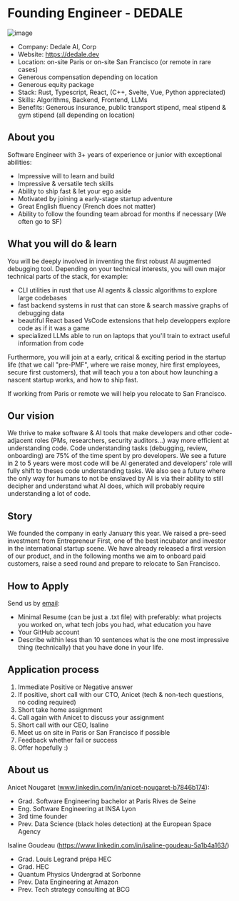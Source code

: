 # Founding Engineer - DEDALE

![image](https://github.com/user-attachments/assets/ba0fdb3b-7bc6-4c56-a184-d1368590c855)

- Company: Dedale AI, Corp
- Website: https://dedale.dev
- Location: on-site Paris or on-site San Francisco (or remote in rare cases)
- Generous compensation depending on location
- Generous equity package
- Stack: Rust, Typescript, React, (C++, Svelte, Vue, Python appreciated)
- Skills: Algorithms, Backend, Frontend, LLMs
- Benefits: Generous insurance, public transport stipend, meal stipend & gym stipend (all depending on location)

## About you

Software Engineer with 3+ years of experience or junior with exceptional abilities:
- Impressive will to learn and build
- Impressive & versatile tech skills
- Ability to ship fast & let your ego aside
- Motivated by joining a early-stage startup adventure
- Great English fluency (French does not matter)
- Ability to follow the founding team abroad for months if necessary (We often go to SF)

## What you will do & learn

You will be deeply involved in inventing the first robust AI augmented debugging tool. Depending on your technical interests, you will own major technical parts of the stack, for example:
- CLI utilities in rust that use AI agents & classic algorithms to explore large codebases
- fast backend systems in rust that can store & search massive graphs of debugging data
- beautiful React based VsCode extensions that help developpers explore code as if it was a game
- specialized LLMs able to run on laptops that you'll train to extract useful information from code

Furthermore, you will join at a early, critical & exciting period in the startup life (that we call "pre-PMF", where we raise money, hire first employees, secure first customers), that will teach you a ton about how launching a nascent startup works, and how to ship fast.

If working from Paris or remote we will help you relocate to San Francisco.

## Our vision

We thrive to make software & AI tools that make developers and other code-adjacent roles (PMs, researchers, security auditors...) way more efficient at understanding code.
Code understanding tasks (debugging, review, onboarding) are 75% of the time spent by pro developers. We see a future in 2 to 5 years were most code will be AI generated and developers' role will fully shift to theses code understanding tasks. We also see a future where the only way for humans to not be enslaved by AI is via their ability to still decipher and understand what AI does, which will probably require understanding a lot of code.

## Story
 
We founded the company in early January this year. We raised a pre-seed investment from Entrepreneur First, one of the best incubator and investor in the international startup scene. We have already released a first version of our product, and in the following months we aim to onboard paid customers, raise a seed round and prepare to relocate to San Francisco.

## How to Apply

Send us by [email](mailto:an.nougaret@gmail.com):
- Minimal Resume (can be just a .txt file) with preferably: what projects you worked on, what tech jobs you had, what education you have
- Your GitHub account
- Describe within less than 10 sentences what is the one most impressive thing (technically) that you have done in your life.

## Application process

1. Immediate Positive or Negative answer
2. If positive, short call with our CTO, Anicet (tech & non-tech questions, no coding required)
3. Short take home assignment
4. Call again with Anicet to discuss your assignment
5. Short call with our CEO, Isaline
6. Meet us on site in Paris or San Francisco if possible
7. Feedback whether fail or success
8. Offer hopefully :)

## About us

Anicet Nougaret (www.linkedin.com/in/anicet-nougaret-b7846b174): 
- Grad. Software Engineering bachelor at Paris Rives de Seine
- Eng. Software Engineering at INSA Lyon
- 3rd time founder
- Prev. Data Science (black holes detection) at the European Space Agency

Isaline Goudeau (https://www.linkedin.com/in/isaline-goudeau-5a1b4a163/)
- Grad. Louis Legrand prépa HEC
- Grad. HEC
- Quantum Physics Undergrad at Sorbonne
- Prev. Data Engineering at Amazon
- Prev. Tech strategy consulting at BCG
